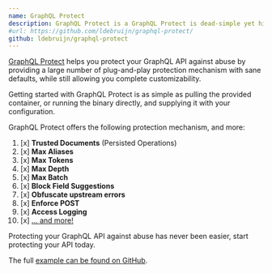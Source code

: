 ```yaml
---
name: GraphQL Protect
description: GraphQL Protect is a GraphQL Protect is dead-simple yet highly customizable security proxy compatible with any HTTP GraphQL Server or Gateway.
#url: https://github.com/ldebruijn/graphql-protect/
github: ldebruijn/graphql-protect
---
```


[GraphQL Protect](https://github.com/ldebruijn/graphql-protect) helps you protect your GraphQL API against abuse by providing a large number of plug-and-play protection mechanism with sane defaults, while still allowing you complete customizability.

Getting started with GraphQL Protect is as simple as pulling the provided container, or running the binary directly, and supplying it with your configuration.

GraphQL Protect offers the following protection mechanism, and more:

1. [x] **Trusted Documents** (Persisted Operations)
4. [x] **Max Aliases**
5. [x] **Max Tokens**
6. [x] **Max Depth**
7. [x] **Max Batch**
2. [x] **Block Field Suggestions**
3. [x] **Obfuscate upstream errors**
8. [x] **Enforce POST**
9. [x] **Access Logging**
10. [x] [... and more!](https://github.com/ldebruijn/graphql-protect?tab=readme-ov-file#features)


Protecting your GraphQL API against abuse has never been easier, start protecting your API today.

The full [example can be found on GitHub](https://github.com/ldebruijn/graphql-protect?tab=readme-ov-file#installation).
